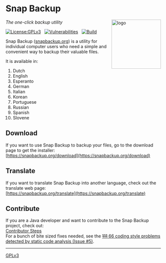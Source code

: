 # Snap Backup
<img src=https://snapbackup.org/graphics/snap-backup-icon.png align=right width=160 alt=logo>

_The one-click backup utility_

[![License:GPLv3](https://img.shields.io/badge/License-GPL%20v3-blue.svg)](https://github.com/snap-backup/snapbackup/blob/main/LICENSE.txt)
&nbsp;
[![Vulnerabilities](https://snyk.io/test/github/snap-backup/snapbackup/badge.svg)](https://snyk.io/test/github/snap-backup/snapbackup)
&nbsp;
[![Build](https://travis-ci.com/snap-backup/snapbackup.svg)](https://travis-ci.com/snap-backup/snapbackup)

Snap Backup ([snapbackup.org](https://snapbackup.org)) is a utility for individual computer users
who need a simple and convenient way to backup their valuable files.

It is available in:

1. Dutch
1. English
1. Esperanto
1. German
1. Italian
1. Korean
1. Portuguese
1. Russian
1. Spanish
1. Slovene

## Download
If you want to use Snap Backup to backup your files, go to the download page to get the installer:<br>
[https://snapbackup.org/download](https://snapbackup.org/download)

## Translate
If you want to translate Snap Backup into another language, check out the translate web page:<br>
[https://snapbackup.org/translate](https://snapbackup.org/translate)

## Contribute
If you are a Java developer and want to contribute to the Snap Backup project, check out:<br>
[Contributor Steps](https://github.com/snap-backup/snapbackup/wiki/Contributor-Steps)<br>
For a bunch of bite sized fixes needed, see the [~~111~~ 66 coding style problems detected by static code analysis (Issue #5)](https://github.com/snap-backup/snapbackup/issues/5).

---
[GPLv3](LICENSE.txt)
